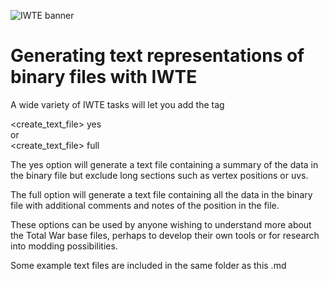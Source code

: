 ![IWTE banner](../IWTEgithub_images/IWTEbanner.jpg)
# Generating text representations of binary files with IWTE

A wide variety of IWTE tasks will let you add the tag

<create_text_file>                     yes  
or  
<create_text_file>                     full 

The yes option will generate a text file containing a summary of the data in the binary file but exclude long sections such as vertex positions or uvs.

The full option will generate a text file containing all the data in the binary file with additional comments and notes of the position in the file.

These options can be used by anyone wishing to understand more about the Total War base files, perhaps to develop their own tools or for research into modding possibilities.

Some example text files are included in the same folder as this .md
